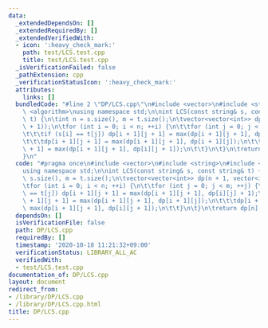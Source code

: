 ```yaml
---
data:
  _extendedDependsOn: []
  _extendedRequiredBy: []
  _extendedVerifiedWith:
  - icon: ':heavy_check_mark:'
    path: test/LCS.test.cpp
    title: test/LCS.test.cpp
  _isVerificationFailed: false
  _pathExtension: cpp
  _verificationStatusIcon: ':heavy_check_mark:'
  attributes:
    links: []
  bundledCode: "#line 2 \"DP/LCS.cpp\"\n#include <vector>\n#include <string>\n#include\
    \ <algorithm>\nusing namespace std;\n\nint LCS(const string& s, const string&\
    \ t) {\n\tint n = s.size(), m = t.size();\n\tvector<vector<int>> dp(n + 1, vector<int>(m\
    \ + 1));\n\tfor (int i = 0; i < n; ++i) {\n\t\tfor (int j = 0; j < m; ++j) {\n\
    \t\t\tif (s[i] == t[j]) dp[i + 1][j + 1] = max(dp[i + 1][j + 1], dp[i][j] + 1);\n\
    \t\t\tdp[i + 1][j + 1] = max(dp[i + 1][j + 1], dp[i + 1][j]);\n\t\t\tdp[i + 1][j\
    \ + 1] = max(dp[i + 1][j + 1], dp[i][j + 1]);\n\t\t}\n\t}\n\treturn dp[n][m];\n\
    }\n"
  code: "#pragma once\n#include <vector>\n#include <string>\n#include <algorithm>\n\
    using namespace std;\n\nint LCS(const string& s, const string& t) {\n\tint n =\
    \ s.size(), m = t.size();\n\tvector<vector<int>> dp(n + 1, vector<int>(m + 1));\n\
    \tfor (int i = 0; i < n; ++i) {\n\t\tfor (int j = 0; j < m; ++j) {\n\t\t\tif (s[i]\
    \ == t[j]) dp[i + 1][j + 1] = max(dp[i + 1][j + 1], dp[i][j] + 1);\n\t\t\tdp[i\
    \ + 1][j + 1] = max(dp[i + 1][j + 1], dp[i + 1][j]);\n\t\t\tdp[i + 1][j + 1] =\
    \ max(dp[i + 1][j + 1], dp[i][j + 1]);\n\t\t}\n\t}\n\treturn dp[n][m];\n}\n"
  dependsOn: []
  isVerificationFile: false
  path: DP/LCS.cpp
  requiredBy: []
  timestamp: '2020-10-18 11:21:32+09:00'
  verificationStatus: LIBRARY_ALL_AC
  verifiedWith:
  - test/LCS.test.cpp
documentation_of: DP/LCS.cpp
layout: document
redirect_from:
- /library/DP/LCS.cpp
- /library/DP/LCS.cpp.html
title: DP/LCS.cpp
---
```

